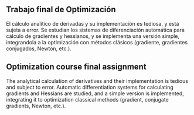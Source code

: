 ## Trabajo final de Optimización

El cálculo analítico de derivadas y su implementación es tediosa, y está sujeta a error. Se estudian los sistemas de diferenciación automática para cálculo de gradientes y hessianos, y se implementa una versión simple, integrandola a la optimización con métodos clásicos (gradiente, gradientes conjugados, Newton, etc.).


## Optimization course final assignment

The analytical calculation of derivatives and their implementation is tedious and subject to error. Automatic differentiation systems for calculating gradients and Hessians are studied, and a simple version is implemented, integrating it to optimization classical methods (gradient, conjugate gradients, Newton, etc.).
